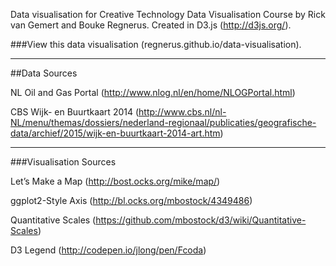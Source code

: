 Data visualisation for Creative Technology Data Visualisation Course by Rick van Gemert and Bouke Regnerus. Created in D3.js (http://d3js.org/).

###View this data visualisation (regnerus.github.io/data-visualisation).

---

##Data Sources

NL Oil and Gas Portal (http://www.nlog.nl/en/home/NLOGPortal.html)

CBS Wijk- en Buurtkaart 2014 (http://www.cbs.nl/nl-NL/menu/themas/dossiers/nederland-regionaal/publicaties/geografische-data/archief/2015/wijk-en-buurtkaart-2014-art.htm)

---

###Visualisation Sources

Let’s Make a Map (http://bost.ocks.org/mike/map/) 

ggplot2-Style Axis (http://bl.ocks.org/mbostock/4349486)

Quantitative Scales (https://github.com/mbostock/d3/wiki/Quantitative-Scales)

D3 Legend (http://codepen.io/jlong/pen/Fcoda)
